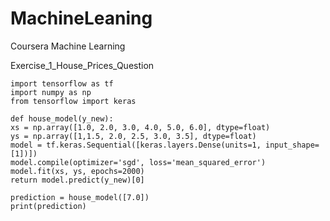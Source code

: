 # MachineLeaning
Coursera Machine Learning

  Exercise_1_House_Prices_Question
    
    import tensorflow as tf
    import numpy as np
    from tensorflow import keras
    
    def house_model(y_new):
    xs = np.array([1.0, 2.0, 3.0, 4.0, 5.0, 6.0], dtype=float)
    ys = np.array([1,1.5, 2.0, 2.5, 3.0, 3.5], dtype=float)
    model = tf.keras.Sequential([keras.layers.Dense(units=1, input_shape=[1])])
    model.compile(optimizer='sgd', loss='mean_squared_error')
    model.fit(xs, ys, epochs=2000)
    return model.predict(y_new)[0]
    
    prediction = house_model([7.0])
    print(prediction)
